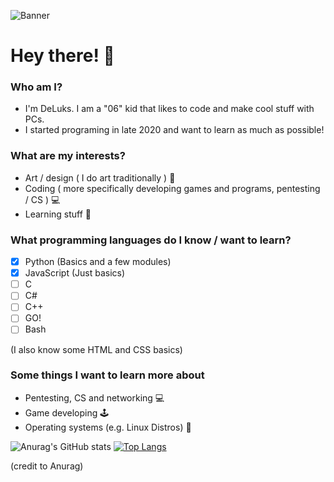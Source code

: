 ![Banner](https://github.com/DeLuks2006/banner/blob/main/banner%20copy.png)
# Hey there! :wave:
### Who am I?
- I'm DeLuks. I am a "06" kid that likes to code and make cool stuff with PCs. 
- I started programing in  late 2020 and want to learn as much as possible!

### What are my interests?
- Art / design ( I do art traditionally ) :pencil:
- Coding ( more specifically developing games and programs, pentesting / CS ) :computer:
- Learning stuff :book:

### What programming languages do I know / want to learn?
- [x] Python (Basics and a few modules)
- [x] JavaScript (Just basics)
- [ ] C
- [ ] C#
- [ ] C++
- [ ] GO!
- [ ] Bash

(I also know some HTML and CSS basics)

### Some things I want to learn more about

- Pentesting, CS and networking :computer:
- Game developing :joystick:
- Operating systems (e.g. Linux Distros) :penguin:

![Anurag's GitHub stats](https://github-readme-stats.vercel.app/api?username=DeLuks2006&show_icons=true&theme=transparent)
[![Top Langs](https://github-readme-stats.vercel.app/api/top-langs/?username=DeLuks2006&theme=transparent)](https://github.com/DeLuks2006/github-readme-stats)

(credit to Anurag)
